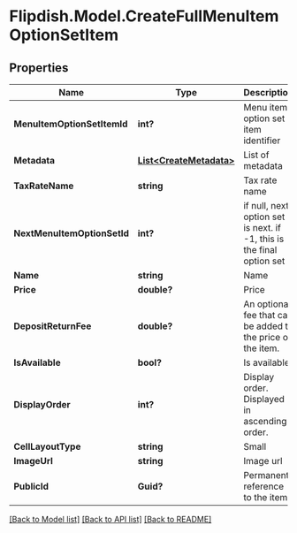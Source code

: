 # Flipdish.Model.CreateFullMenuItemOptionSetItem
## Properties

Name | Type | Description | Notes
------------ | ------------- | ------------- | -------------
**MenuItemOptionSetItemId** | **int?** | Menu item option set item identifier | [optional] 
**Metadata** | [**List&lt;CreateMetadata&gt;**](CreateMetadata.md) | List of metadata | [optional] 
**TaxRateName** | **string** | Tax rate name | [optional] 
**NextMenuItemOptionSetId** | **int?** | if null, next option set is next. if -1, this is the final option set | [optional] 
**Name** | **string** | Name | [optional] 
**Price** | **double?** | Price | [optional] 
**DepositReturnFee** | **double?** | An optional fee that can be added to the price of the item. | [optional] 
**IsAvailable** | **bool?** | Is available | [optional] 
**DisplayOrder** | **int?** | Display order. Displayed in ascending order. | [optional] 
**CellLayoutType** | **string** | Small | Medium | Large  Affects the layout of the menu. | [optional] 
**ImageUrl** | **string** | Image url | [optional] 
**PublicId** | **Guid?** | Permanent reference to the item. | [optional] 

[[Back to Model list]](../README.md#documentation-for-models) [[Back to API list]](../README.md#documentation-for-api-endpoints) [[Back to README]](../README.md)

